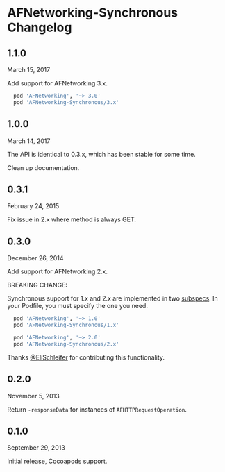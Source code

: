 # AFNetworking-Synchronous Changelog

## 1.1.0
March 15, 2017

Add support for AFNetworking 3.x.

```rb
  pod 'AFNetworking', '~> 3.0'
  pod 'AFNetworking-Synchronous/3.x'
```


## 1.0.0
March 14, 2017

The API is identical to 0.3.x, which has been stable for some time.

Clean up documentation.


## 0.3.1
February 24, 2015

Fix issue in 2.x where method is always GET.


## 0.3.0
December 26, 2014

Add support for AFNetworking 2.x.

BREAKING CHANGE:

Synchronous support for 1.x and 2.x are implemented in two [subspecs][].
In your Podfile, you must specify the one you need.

```rb
  pod 'AFNetworking', '~> 1.0'
  pod 'AFNetworking-Synchronous/1.x'
```

```rb
  pod 'AFNetworking', '~> 2.0'
  pod 'AFNetworking-Synchronous/2.x'
```

Thanks [@EliSchleifer][] for contributing this functionality.


## 0.2.0
November 5, 2013

Return `-responseData` for instances of `AFHTTPRequestOperation`.


## 0.1.0
September 29, 2013

Initial release, Cocoapods support.


[subspecs]: http://guides.cocoapods.org/syntax/podspec.html#subspec
[@EliSchleifer]: https://github.com/EliSchleifer
